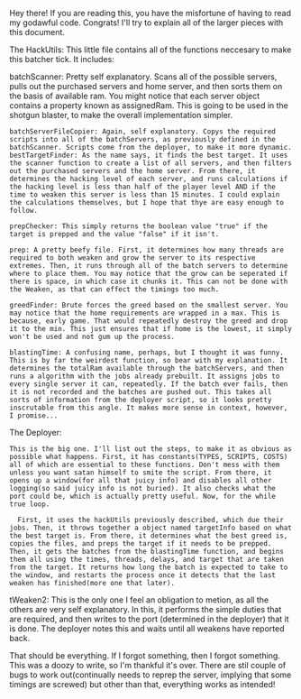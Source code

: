 Hey there! If you are reading this, you have the misfortune of having to read my godawful code. Congrats! I'll try to explain all of the larger pieces with this document.

The HackUtils: 
  This little file contains all of the functions neccesary to make this batcher tick. It includes:
   
  batchScanner: Pretty self explanatory. Scans all of the possible servers, pulls out the purchased servers and home server, and then sorts them on the basis of available ram. You might notice that each server object contains a property known as assignedRam. This is going to be used in the shotgun blaster, to make the overall implementation simpler. 
    
    batchServerFileCopier: Again, self explanatory. Copys the required scripts into all of the batchServers, as previously defined in the batchScanner. Scripts come from the deployer, to make it more dynamic. 
    bestTargetFinder: As the name says, it finds the best target. It uses the scanner function to create a list of all servers, and then filters out the purchased servers and the home server. From there, it determines the hacking level of each server, and runs calculations if the hacking level is less than half of the player level AND if the time to weaken this server is less than 15 minutes. I could explain the calculations themselves, but I hope that thye are easy enough to follow. 
    
    prepChecker: This simply returns the boolean value "true" if the target is prepped and the value "false" if it isn't.
    
    prep: A pretty beefy file. First, it determines how many threads are required to both weaken and grow the server to its respective extremes. Then, it runs through all of the batch servers to determine where to place them. You may notice that the grow can be seperated if there is space, in which case it chunks it. This can not be done with the Weaken, as that can effect the timings too much. 
    
    greedFinder: Brute forces the greed based on the smallest server. You may notice that the home requirements are wrapped in a max. This is because, early game. That would repeatedly destroy the greed and drop it to the min. This just ensures that if home is the lowest, it simply won't be used and not gum up the process.
    
    blastingTime: A confusing name, perhaps, but I thought it was funny. This is by far the weirdest function, so bear with my explanation. It determines the totalRam available through the batchServers, and then runs a algorithm with the jobs already prebuilt. It assigns jobs to every single server it can, repeatedly. If the batch ever fails, then it is not recorded and the batches are pushed out. This takes all sorts of information from the deployer script, so it looks pretty inscrutable from this angle. It makes more sense in context, however, I promise...

  The Deployer: 
    
    This is the big one. I'll list out the steps, to make it as obvious as possible what happens. First, it has constants(TYPES, SCRIPTS, COSTS) all of which are essential to these functions. Don't mess with them unless you want satan himself to smite the script. From there, it opens up a window(for all that juicy info) and disables all other logging(so said juicy info is not buried). It also checks what the port could be, which is actually pretty useful. Now, for the while true loop.
      
      First, it uses the hackUtils previously described, which due their jobs. Then, it throws together a object named targetInfo based on what the best target is. From there, it determines what the best greed is, copies the files, and preps the target if it needs to be prepped. Then, it gets the batches from the blastingTime function, and begins them all using the times, threads, delays, and target that are taken from the target. It returns how long the batch is expected to take to the window, and restarts the process once it detects that the last weaken has finished(more one that later).

  tWeaken2: This is the only one I feel an obligation to metion, as all the others are very self explanatory. In this, it performs the simple duties that are required, and then writes to the port (determined in the deployer) that it is done. The deployer notes this and waits until all weakens have reported back. 

That should be everything. If I forgot something, then I forgot something. This was a doozy to write, so I'm thankful it's over. There are stil couple of bugs to work out(continually needs to reprep the server, implying that some timings are screwed) but other than that, everything works as intended!
